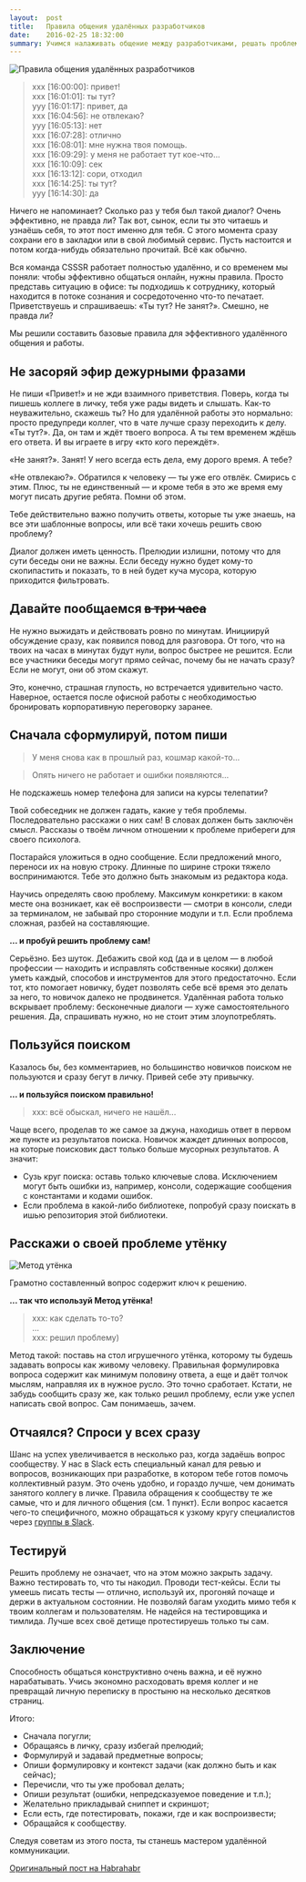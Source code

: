 ```yaml
---
layout:  post
title:   Правила общения удалённых разработчиков
date:    2016-02-25 18:32:00
summary: Учимся налаживать общение между разработчиками, решать проблемы быстрее и учиться это делать самостоятельно.
---
```


![Правила общения удалённых разработчиков](/images/how-remote-developers-talk/intro.jpg)

> xxx [16:00:00]: привет!  
xxx [16:01:01]: ты тут?  
yyy [16:01:17]: привет, да  
xxx [16:04:56]: не отвлекаю?  
yyy [16:05:13]: нет  
xxx [16:07:28]: отлично  
xxx [16:08:01]: мне нужна твоя помощь.  
xxx [16:09:29]: у меня не работает тут кое-что...  
xxx [16:10:09]: сек  
xxx [16:13:12]: сори, отходил  
xxx [16:14:25]: ты тут?  
yyy [16:14:30]: да  

Ничего не напоминает? Сколько раз у тебя был такой диалог? Очень эффективно, не правда ли?
Так вот, сынок, если ты это читаешь и узнаёшь себя, то этот пост именно для тебя.
С этого момента сразу сохрани его в закладки или в свой любимый сервис.
Пусть настоится и потом когда-нибудь обязательно прочитай. Всё как обычно.

Вся команда CSSSR работает полностью удалённо, и со временем мы поняли: чтобы эффективно общаться онлайн, нужны правила.
Просто представь ситуацию в офисе: ты подходишь к сотруднику, который находится в потоке сознания и сосредоточенно что-то печатает.
Приветствуешь и спрашиваешь: «Ты тут? Не занят?». Смешно, не правда ли?

Мы решили составить базовые правила для эффективного удалённого общения и работы.

## Не засоряй эфир дежурными фразами

Не пиши «Привет!» и не жди взаимного приветствия. Поверь, когда ты пишешь коллеге в личку, тебя уже рады видеть и слышать.
Как-то неуважительно, скажешь ты? Но для удалённой работы это нормально: просто предупреди коллег,
что в чате лучше сразу переходить к делу.
«Ты тут?». Да, он там и ждёт твоего вопроса. А ты тем временем ждёшь его ответа. И вы играете в игру «кто кого переждёт».

«Не занят?». Занят! У него всегда есть дела, ему дорого время. А тебе?

«Не отвлекаю?». Обратился к человеку — ты уже его отвлёк. Смирись с этим.
Плюс, ты не единственный — и кроме тебя в это же время ему могут писать другие ребята. Помни об этом.

Тебе действительно важно получить ответы, которые ты уже знаешь, на все эти шаблонные вопросы,
или всё таки хочешь решить свою проблему?

Диалог должен иметь ценность. Прелюдии излишни, потому что для сути беседы они не важны.
Если беседу нужно будет кому-то скопипастить и показать, то в ней будет куча мусора, которую приходится фильтровать.

## Давайте пообщаемся ~~в три часа~~

Не нужно выжидать и действовать ровно по минутам. Инициируй обсуждение сразу, как появился повод для разговора.
От того, что на твоих на часах в минутах будут нули, вопрос быстрее не решится.
Если все участники беседы могут прямо сейчас, почему бы не начать сразу? Если не могут, они об этом скажут.

Это, конечно, страшная глупость, но встречается удивительно часто.
Наверное, остается после офисной работы с необходимостью бронировать корпоративную переговорку заранее.

## Сначала сформулируй, потом пиши

> У меня снова как в прошлый раз, кошмар какой-то...

> Опять ничего не работает и ошибки появляются...

Не подскажешь номер телефона для записи на курсы телепатии?

Твой собеседник не должен гадать, какие у тебя проблемы.
Последовательно расскажи о них сам! В словах должен быть заключён смысл.
Рассказы о твоём личном отношении к проблеме прибереги для своего психолога.

Постарайся уложиться в одно сообщение. Если предложений много, переноси их на новую строку.
Длинные по ширине строки тяжело воспринимаются. Тебе это должно быть знакомым из редактора кода.

Научись определять свою проблему. Максимум конкретики: в каком месте она возникает,
как её воспроизвести — смотри в консоли, следи за терминалом, не забывай про сторонние модули и т.п.
Если проблема сложная, разбей на составляющие.

**… и пробуй решить проблему сам!**

Серьёзно. Без шуток. Дебажить свой код (да и в целом — в любой профессии — находить
и исправлять собственные косяки) должен уметь каждый, способов и инструментов для этого предостаточно.
Если тот, кто помогает новичку, будет позволять себе всё время это делать за него, то новичок далеко не продвинется.
Удалённая работа только вскрывает проблему: бесконечные диалоги — хуже самостоятельного решения.
Да, спрашивать нужно, но не стоит этим злоупотреблять.

## Пользуйся поиском

Казалось бы, без комментариев, но большинство новичков поиском не пользуются и сразу бегут в личку. Привей себе эту привычку.

**… и пользуйся поиском правильно!**

> xxx: всё обыскал, ничего не нашёл...

Чаще всего, проделав то же самое за джуна, находишь ответ в первом же пункте из результатов поиска.
Новичок жаждет длинных вопросов, на которые поисковик даст только больше мусорных результатов. А значит:

- Сузь круг поиска: оставь только ключевые слова.
Исключением могут быть ошибки из, например, консоли, содержащие сообщения с константами и кодами ошибок.
- Если проблема в какой-либо библиотеке, попробуй сразу поискать в ишью репозитория этой библиотеки.

## Расскажи о своей проблеме утёнку

![Метод утёнка](/images/how-remote-developers-talk/duck.jpg)

Грамотно составленный вопрос содержит ключ к решению.

**… так что используй Метод утёнка!**

> xxx: как сделать то-то?  
…  
xxx: решил проблему)  

Метод такой: поставь на стол игрушечного утёнка, которому ты будешь задавать вопросы как живому человеку.
Правильная формулировка вопроса содержит как минимум половину ответа,
а еще и даёт толчок мыслям, направляя их в нужное русло. Это точно сработает.
Кстати, не забудь сообщить сразу же, как только решил проблему, если уже успел написать свой вопрос.
Сам понимаешь, зачем.

## Отчаялся? Спроси у всех сразу

Шанс на успех увеличивается в несколько раз, когда задаёшь вопрос сообществу.
У нас в Slack есть специальный канал для ревью и вопросов, возникающих при разработке,
в котором тебе готов помочь коллективный разум. Это очень удобно, и гораздо лучше, чем донимать занятого коллегу в личке.
Правила обращения к сообществу те же самые, что и для личного общения (см. 1 пункт).
Если вопрос касается чего-то специфичного, можно обращаться к узкому кругу специалистов
через [группы в Slack](http://blog.csssr.ru/2016/02/18/slack-groups/).

## Тестируй

Решить проблему не означает, что на этом можно закрыть задачу.
Важно тестировать то, что ты накодил. Проводи тест-кейсы.
Если ты умеешь писать тесты — отлично, используй их, прогоняй почаще и держи в актуальном состоянии.
Не позволяй багам уходить мимо тебя к твоим коллегам и пользователям.
Не надейся на тестировщика и тимлида. Лучше всех своё детище протестируешь только ты сам.

## Заключение

Способность общаться конструктивно очень важна, и её нужно нарабатывать.
Учись экономно расходовать время коллег и не превращай личную переписку в простыню на несколько десятков страниц.

Итого:

- Сначала погугли;
- Обращаясь в личку, сразу избегай прелюдий;
- Формулируй и задавай предметные вопросы;
- Опиши формулировку и контекст задачи (как должно быть и как сейчас);
- Перечисли, что ты уже пробовал делать;
- Опиши результат (ошибки, непредсказуемое поведение и т.п.);
- Желательно прикладывай сниппет и скриншот;
- Если есть, где потестировать, покажи, где и как воспроизвести;
- Обращайся к сообществу.

Следуя советам из этого поста, ты станешь мастером удалённой коммуникации.

[Оригинальный пост на Habrahabr](https://habrahabr.ru/post/298928/)
